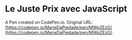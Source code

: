 # Le Juste Prix avec JavaScript

A Pen created on CodePen.io. Original URL: [https://codepen.io/MarieDaPiedade/pen/MWpZEzG](https://codepen.io/MarieDaPiedade/pen/MWpZEzG).


